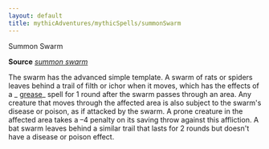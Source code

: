 ```yaml
---
layout: default
title: mythicAdventures/mythicSpells/summonSwarm
---
```

Summon Swarm

**Source** [_summon swarm_](spells/summonSwarm#_summon-swarm)

The swarm has the advanced simple template. A swarm of rats or spiders leaves behind a trail of filth or ichor when it moves, which has the effects of a _ [grease](spells/grease#_grease)_ spell for 1 round after the swarm passes through an area. Any creature that moves through the affected area is also subject to the swarm's disease or poison, as if attacked by the swarm. A prone creature in the affected area takes a –4 penalty on its saving throw against this affliction. A bat swarm leaves behind a similar trail that lasts for 2 rounds but doesn't have a disease or poison effect.


